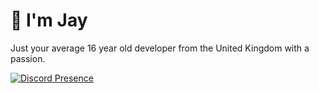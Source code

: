 # 🌴 I'm Jay
Just your average 16 year old developer from the United Kingdom with a passion.

[![Discord Presence](https://lanyard.cnrad.dev/api/697541992770437130)](https://discord.com/users/697541992770437130)
